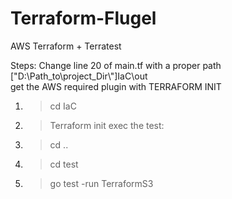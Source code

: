 # Terraform-Flugel
AWS Terraform + Terratest

Steps:
Change line 20 of main.tf with a proper path   ["D:\\Path_to\\project_Dir\\"]IaC\\out\
get the AWS required plugin with TERRAFORM INIT
1. >cd IaC
2. >Terraform init
exec the test:
3. >cd ..
4. >cd test
5. >go test -run TerraformS3
